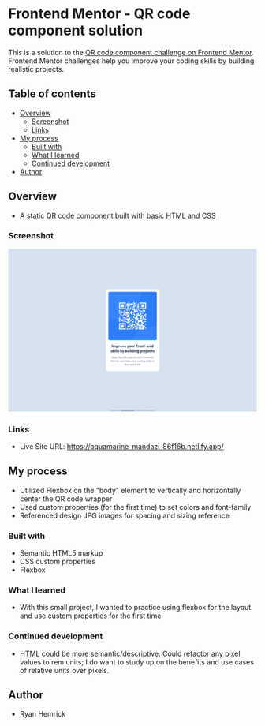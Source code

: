 # Frontend Mentor - QR code component solution

This is a solution to the [QR code component challenge on Frontend Mentor](https://www.frontendmentor.io/challenges/qr-code-component-iux_sIO_H). Frontend Mentor challenges help you improve your coding skills by building realistic projects. 

## Table of contents

- [Overview](#overview)
  - [Screenshot](#screenshot)
  - [Links](#links)
- [My process](#my-process)
  - [Built with](#built-with)
  - [What I learned](#what-i-learned)
  - [Continued development](#continued-development)
- [Author](#author)

## Overview
- A static QR code component built with basic HTML and CSS


### Screenshot
![](./screenshot.png)


### Links
- Live Site URL: https://aquamarine-mandazi-86f16b.netlify.app/


## My process
- Utilized Flexbox on the "body" element to vertically and horizontally center the QR code wrapper
- Used custom properties (for the first time) to set colors and font-family
- Referenced design JPG images for spacing and sizing reference


### Built with
- Semantic HTML5 markup
- CSS custom properties
- Flexbox


### What I learned
- With this small project, I wanted to practice using flexbox for the layout and use custom properties for the first time


### Continued development
- HTML could be more semantic/descriptive. Could refactor any pixel values to rem units; I do want to study up on the benefits and use cases of relative units over pixels.


## Author
- Ryan Hemrick

